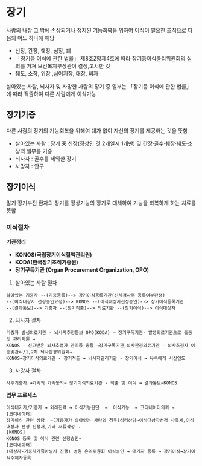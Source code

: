 # 장기
사람의 내장 그 밖에 손상되거나 정지된 기능회복을 위하여 이식이 필요한 조직으로 다음의 어느 하나에 해당
- 신장, 간장, 췌장, 심장, 폐
- 「장기등 이식에 관한 법률」 제8조2항제4호에 따라 장기등이식윤리위원회의 심의를 거쳐 보건복지부장관이 결정,고시한 것
- 췌도, 소장, 위장 ,십이지장, 대장, 비자

살아있는 사람, 뇌사자 및 사망한 사람의 장기 중 일부는 「장기등 이식에 관한 법률」에 따라 적출하여 다른 사람에게 이식가능

## 장기기증 
다른 사람의 장기의 기능회복을 위해여 대가 없이 자신의 장기를 제공하는 것을 뜻함
- 살아있는 사람 : 장기 중 신장(정상인 것 2개일시 1개만) 및 간장·골수·췌장·췌도·소장의 일부를 기증  
- 뇌사자 : 골수를 제외한 장기
- 사망자 : 안구

## 장기이식
말기 장기부전 환자의 장기를 정상기능의 장기로 대체하여 기능을 회복하게 하는 치료를 뜻함

### 이식절차
**기관정리**
- **KONOS(국립장기이식혈액관리원)**
- **KODA(한국장기조직기증원)**
- **장기구득기관 (Organ Procurement Organization, OPO)**

1. 살아있는 사람 절차
```
살아있는 기증자 --(기증등록)--> 장기이식등록기관(신체검사후 등록여부판정) 
--(이식대상자 선정승인요청)--> KONOS --(이식대상자선정승인)--> 장기이식등록기관 
--(결과통보)--> 기증자 --(장기적출)--> 의료기관 --(장기이식)--> 이식대상자
```

2. 뇌사자 절차
```
기증자 발생의료기관 - 뇌사자추정통보 OPO(KODA) → 장기구독기관- 발생의료기관으로 출동 및 관리지원 →
KONOS - 신고받은 뇌사추정자 관리등 총괄 →장기구독기관,뇌사판정의료기관 - 뇌사추정자 이송및관리/1,2차 뇌사판정위원회→
KONOS→장기이식의료기관 - 장기적출 → 뇌사자관리기관 - 장기이식 → 유족에게 시신인도
```

3. 사망자 절차
```
사후기증자 →가족의 가족동의→ 장기이식의료기관 - 적출 및 이식 → 결과통보→KONOS
```


**업무 프로세스**<br>
```
이식대기자/기증자 → 외래진료 → 이식가능판단  →  이식가능  → 코디네이터의뢰 → 
[코디네이터]
장기이식 관련 상담  →(기증자가 살아있는 사람의 경우)심리상담→이식대상자선정 사유서,이식대상자 선정 신청서,기타 서류작성 → 
[KONOS]
KONOS 등록 및 이식 관련 선정승인→
[코디네이터]
(대상자-기증자가족아닐시 진행) 병원 윤리위원회 이식승인 → 대기자 등록 → 장기이식→장기이식수혜자등록
```

